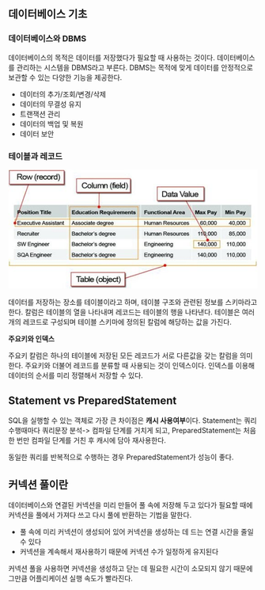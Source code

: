 ## 데이터베이스 기초

### 데이터베이스와 DBMS

데이터베이스의 목적은 데이터를 저장했다가 필요할 때 사용하는 것이다. 데이터베이스를 관리하는 시스템을 DBMS라고 부른다. DBMS는
목적에 맞게 데이터를 안정적으로 보관할 수 있는 다양한 기능을 제공한다.

- 데이터의 추가/조회/변경/삭제
- 데이터의 무결성 유지
- 트랜잭션 관리
- 데이터의 백업 및 복원
- 데이터 보안

### 테이블과 레코드

![img](https://github.com/dilmah0203/TIL/blob/main/Image/Table.png)

데이터를 저장하는 장소를 테이블이라고 하며, 테이블 구조와 관련된 정보를 스키마라고 한다. 칼럼은 테이블의 열을 나타내며 레코드는 테이블의 행을 나타낸다. 테이블은 여러개의 레코드로 구성되며 테이블 스키마에 정의된 칼럼에 해당하는 값을 가진다.

**주요키와 인덱스**

주요키 칼럼은 하나의 테이블에 저장된 모든 레코드가 서로 다른값을 갖는 칼럼을 의미한다. 주요키와 더불어 레코드를 분류할 때 사용되는 것이 인덱스이다. 인덱스를 이용해 데이터의 순서를 미리 정렬해서 저장할 수 있다.

## Statement vs PreparedStatement

SQL을 실행할 수 있는 객체로 가장 큰 차이점은 **캐시 사용여부**이다. Statement는 쿼리 수행때마다 쿼리문장 분석-> 컴파일 단계를 거치게 되고, PreparedStatement는 처음 한 번만 컴파일 단계를 거친 후 캐시에 담아 재사용한다. 

동일한 쿼리를 반복적으로 수행하는 경우 PreparedStatement가 성능이 좋다.

## 커넥션 풀이란

데이터베이스와 연결된 커넥션을 미리 만들어 풀 속에 저장해 두고 있다가 필요할 때에 커넥션을 풀에서 가져다 쓰고 다시 풀에 반환하는 기법을 말한다.

- 풀 속에 미리 커넥션이 생성되어 있어 커넥션을 생성하는 데 드는 연결 시간을 줄일 수 있다
- 커넥션을 계속해서 재사용하기 때문에 커넥션 수가 일정하게 유지된다

커넥션 풀을 사용하면 커넥션을 생성하고 닫는 데 필요한 시간이 소모되지 않기 때문에 그만큼 어플리케이션 실행 속도가 빨라진다. 
